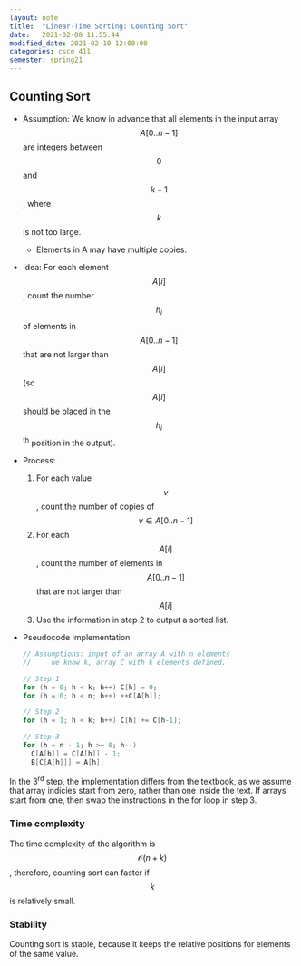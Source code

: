 ```yaml
---
layout: note
title:  "Linear-Time Sorting: Counting Sort"
date:   2021-02-08 11:55:44
modified_date: 2021-02-10 12:00:00
categories: csce 411
semester: spring21
---
```


## Counting Sort
- Assumption: We know in advance that all elements in the input array $$A[0..n-1]$$ are integers between $$0$$ and $$k - 1$$, where $$k$$ is not too large.
  - Elements in A may have multiple copies.
- Idea: For each element $$A[i]$$, count the number $$h_i$$ of elements in $$A[0..n-1]$$ that are not larger than $$A[i]$$ (so $$A[i]$$ should be placed in the $$h_i$$<sup>th</sup> position in the output).
- Process:
  1. For each value $$v$$, count the number of copies of $$v \in A[0..n-1]$$
  2. For each $$A[i]$$, count the number of elements in $$A[0..n-1]$$ that are not larger than $$A[i]$$
  3. Use the information in step 2 to output a sorted list.
- Pseudocode Implementation

  ```cpp
  // Assumptions: input of an array A with n elements
  //     we know k, array C with k elements defined.

  // Step 1
  for (h = 0; h < k; h++) C[h] = 0;
  for (h = 0; h < n; h++) ++C[A[h]];

  // Step 2
  for (h = 1; h < k; h++) C[h] += C[h-1];

  // Step 3
  for (h = n - 1; h >= 0; h--)
    C[A[h]] = C[A[h]] - 1;
    B[C[A[h]]] = A[h];
  ```

In the 3<sup>rd</sup> step, the implementation differs from the textbook, as we assume that array indicies start from zero, rather than one inside the text. If arrays start from one, then swap the instructions in the for loop in step 3.

### Time complexity
The time complexity of the algorithm is $$\mathcal{O}(n + k)$$, therefore, counting sort can faster if $$k$$ is relatively small.

### Stability
Counting sort is stable, because it keeps the relative positions for elements of the same value.

